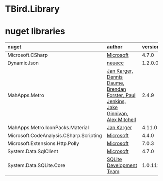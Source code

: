# TBird.Library

# nuget libraries

nuget | author | version | LICENSE | My Library
:-|:-|:-|:-|:-
Microsoft.CSharp | [Microsoft](https://github.com/dotnet/corefx) | 4.7.0 | MIT | TBird.Core
DynamicJson | [neuecc](http://dynamicjson.codeplex.com/) | 1.2.0.0 | Ms-PL | TBird.Core
MahApps.Metro | [Jan Karger, Dennis Daume, Brendan Forster, Paul Jenkins, Jake Ginnivan, Alex Mitchell](https://github.com/MahApps/MahApps.Metro) | 2.4.9 | MIT | TBird.Wpf
MahApps.Metro.IconPacks.Material | [Jan Karger](https://github.com/MahApps/MahApps.Metro.IconPacks) | 4.11.0 | MIT | TBird.Wpf
Microsoft.CodeAnalysis.CSharp.Scripting | [Microsoft](https://github.com/dotnet/roslyn) | 4.4.0 | MIT | TBird.Roslyn
Microsoft.Extensions.Http.Polly | [Microsoft](https://asp.net/) | 7.0.3 | MIT | TBird.Web
System.Data.SqlClient | [Microsoft](https://github.com/dotnet/corefx) | 4.7.0 | MIT | TBird.DB.SQLServer
System.Data.SQLite.Core | [SQLite Development Team](https://system.data.sqlite.org/index.html/doc/trunk/www/index.wiki) | 1.0.112 | [Public Domain](https://en.wikipedia.org/wiki/Public_domain) | TBird.DB.SQLite



